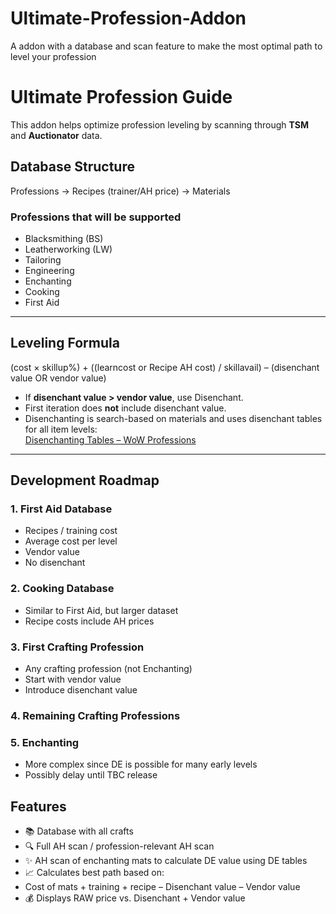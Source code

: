 # Ultimate-Profession-Addon
A addon with a database and scan feature to make the most optimal path to level your profession

# Ultimate Profession Guide

This addon helps optimize profession leveling by scanning through **TSM** and **Auctionator** data.

## Database Structure
Professions → Recipes (trainer/AH price) → Materials


### Professions that will be supported
- Blacksmithing (BS)  
- Leatherworking (LW)  
- Tailoring  
- Engineering  
- Enchanting  
- Cooking  
- First Aid  

---

## Leveling Formula
(cost × skillup%) + ((learncost or Recipe AH cost) / skillavail) – (disenchant value OR vendor value)


- If **disenchant value > vendor value**, use Disenchant.  
- First iteration does **not** include disenchant value.  
- Disenchanting is search-based on materials and uses disenchant tables for all item levels:  
  [Disenchanting Tables – WoW Professions](https://www.wow-professions.com/tbc/disenchanting-tables)

---

## Development Roadmap

### 1. First Aid Database
- Recipes / training cost  
- Average cost per level  
- Vendor value  
- No disenchant  

### 2. Cooking Database
- Similar to First Aid, but larger dataset  
- Recipe costs include AH prices  

### 3. First Crafting Profession
- Any crafting profession (not Enchanting)  
- Start with vendor value  
- Introduce disenchant value  

### 4. Remaining Crafting Professions

### 5. Enchanting
- More complex since DE is possible for many early levels  
- Possibly delay until TBC release  

## Features

- 📚 Database with all crafts  
- 🔍 Full AH scan / profession-relevant AH scan  
- ✨ AH scan of enchanting mats to calculate DE value using DE tables  
- 📈 Calculates best path based on:
- Cost of mats + training + recipe – Disenchant value – Vendor value
- 💰 Displays RAW price vs. Disenchant + Vendor value   
